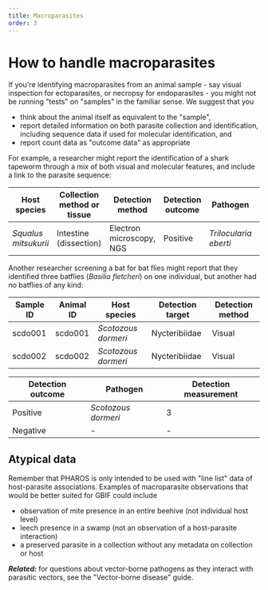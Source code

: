 ```yaml
---
title: Macroparasites
order: 3
---
```


# How to handle macroparasites 

If you're identifying macroparasites from an animal sample - say visual inspection for ectoparasites, or necropsy for endoparasites - you might not be running "tests" on "samples" in the familiar sense. We suggest that you 
- think about the animal itself as equivalent to the "sample", 
- report detailed information on both parasite collection and identification, including sequence data if used for molecular identification, and 
- report count data as "outcome data" as appropriate 

For example, a researcher  might report the identification of a shark tapeworm through a mix of both visual and molecular features, and include a link to the parasite sequence:

| Host species  | Collection method or tissue | Detection method  | Detection outcome | Pathogen  | GenBank accession |
| ---------- |  ---------- | ---------- | ---------- |  ---------- | ---------- |  
| _Squalus mitsukurii_ |  Intestine (dissection) | Electron microscopy, NGS | Positive | _Trilocularia eberti_  | GB8675309 |

Another researcher screening a bat for bat flies might report that they identified three batflies (_Basilia fletcheri_) on one individual, but another had no batflies of any kind:


| Sample ID  | Animal ID | Host species  | Detection target | Detection method | 
| ---------- | --------- | -------------- | -------------- | --------- |
| scdo001       | scdo001    | _Scotozous dormeri_ |  Nycteribiidae  | Visual |
| scdo002       | scdo002    | _Scotozous dormeri_ |  Nycteribiidae  | Visual |


| Detection outcome | Pathogen | Detection measurement |
| ---------- | --------- | -------------- | 
| Positive      |_Scotozous dormeri_ |   3   | 
| Negative      | -   | - |  

## Atypical data

Remember that PHAROS is only intended to be used with "line list" data of host-parasite associations. Examples of macroparasite observations that would be better suited for GBIF could include
- observation of mite presence in an entire beehive (not individual host level)
- leech presence in a swamp (not an observation of a host-parasite interaction)
- a preserved parasite in a collection without any metadata on collection or host 

_**Related:**_ for questions about vector-borne pathogens as they interact with parasitic vectors, see the "Vector-borne disease" guide.
